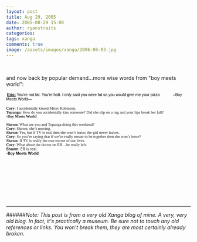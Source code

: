 ```yaml
---
layout: post
title: Aug 29, 2005
date: 2005-08-29 15:00
author: ryanstraits
categories:
tags: xanga
comments: true
image: /assets/images/xanga/2006-06-03.jpg
---
```

<P>&nbsp;</P>
<P>and now back by popular demand...more wise words from "boy meets world":</P>

<!-- break -->

<P class="MsoNormal" style="margin:0;">
<P class="MsoNormal" style="margin:0;"><FONT size="1"><SPAN style="font-size:8pt;font-family:Verdana;"><B></B></SPAN><SPAN style="font-size:10pt;font-family:Verdana;"></SPAN></FONT></P><SPAN style="font-family:Verdana;"><FONT size="1">&nbsp;<SPAN style="font-size:8pt;color:black;font-family:Arial;"><STRONG><U>Eric:</U></STRONG></SPAN><SPAN style="font-size:8pt;color:black;font-family:Arial;"> You're not fat. You're hott. I only said you were fat so you would give me your pizza&nbsp;&nbsp;&nbsp;&nbsp;&nbsp;&nbsp;&nbsp;&nbsp;&nbsp;&nbsp;&nbsp; --Boy Meets World—</SPAN></FONT></SPAN>
<P></P>
<P class="MsoNormal" style="margin:0;"><FONT size="1"><B><SPAN style="font-size:8pt;font-family:Verdana;">Cory</SPAN></B><SPAN style="font-size:8pt;font-family:Verdana;">: I accidentally kissed Missy Robinson.</SPAN></FONT></P>
<P class="MsoNormal" style="margin:0;"><FONT size="1"><B><SPAN style="font-size:8pt;font-family:Verdana;">Topanga</SPAN></B><SPAN style="font-size:8pt;font-family:Verdana;">: How do you accidentally kiss someone? Did she slip on a rug and your lips break her fall?</SPAN></FONT></P>
<P class="MsoNormal" style="margin:0;"><FONT size="1"><SPAN style="font-size:8pt;font-family:Verdana;">-</SPAN><B><SPAN style="font-size:8pt;font-family:Verdana;">Boy</SPAN></B><SPAN style="font-size:8pt;font-family:Verdana;"> </SPAN><B><SPAN style="font-size:8pt;font-family:Verdana;">Meets</SPAN></B><SPAN style="font-size:8pt;font-family:Verdana;"> </SPAN><B><SPAN style="font-size:8pt;font-family:Verdana;">World</SPAN></B><SPAN style="font-size:8pt;font-family:Arial;"></SPAN></FONT></P>
<P class="MsoNormal" style="margin:0;"><SPAN style="font-size:8pt;font-family:Verdana;"><FONT size="1">&nbsp;</FONT></SPAN></P>
<P class="MsoNormal" style="margin:0;"><FONT size="1"><B><SPAN style="font-size:8pt;font-family:Verdana;">Shawn</SPAN></B><SPAN style="font-size:8pt;font-family:Verdana;">: What are you and Topanga doing this weekend?</SPAN></FONT></P>
<P class="MsoNormal" style="margin:0;"><FONT size="1"><B><SPAN style="font-size:8pt;font-family:Verdana;">Cory</SPAN></B><SPAN style="font-size:8pt;font-family:Verdana;">: Shawn, she’s moving.</SPAN></FONT></P>
<P class="MsoNormal" style="margin:0;"><FONT size="1"><B><SPAN style="font-size:8pt;font-family:Verdana;">Shawn</SPAN></B><SPAN style="font-size:8pt;font-family:Verdana;">: Yes, but if TV is real then she won’t leave; the girl never leaves.</SPAN></FONT></P>
<P class="MsoNormal" style="margin:0;"><FONT size="1"><B><SPAN style="font-size:8pt;font-family:Verdana;">Cory</SPAN></B><SPAN style="font-size:8pt;font-family:Verdana;">: So you’re saying that if we’re really meant to be together then she won’t leave?</SPAN></FONT></P>
<P class="MsoNormal" style="margin:0;"><FONT size="1"><B><SPAN style="font-size:8pt;font-family:Verdana;">Shawn</SPAN></B><SPAN style="font-size:8pt;font-family:Verdana;">: If TV is really the true mirror of our lives.</SPAN></FONT></P>
<P class="MsoNormal" style="margin:0;"><FONT size="1"><B><SPAN style="font-size:8pt;font-family:Verdana;">Cory</SPAN></B><SPAN style="font-size:8pt;font-family:Verdana;">: What about the doctor on ER…he really left.</P>
<P class="MsoBodyText" style="margin:0;"><B><SPAN>Shawn</SPAN></B>: ER is real.<BR>-<B><SPAN>Boy</SPAN></B> <B><SPAN>Meets</SPAN></B> <B><SPAN>World</SPAN></B></SPAN></FONT></P>
<P>&nbsp;</P>
<P>&nbsp;</P>
<P>&nbsp;</P>
<P class="MsoNormal" style="margin:0;"><SPAN style="font-size:8pt;color:black;font-family:Verdana;"></SPAN>&nbsp;</P>

---

######*Note: This post is from a very old Xanga blog of mine. A very, very old blog. In fact, it's practically a museum. Be sure not to touch any old references or links. You won't break them, they are most certainly already broken.*